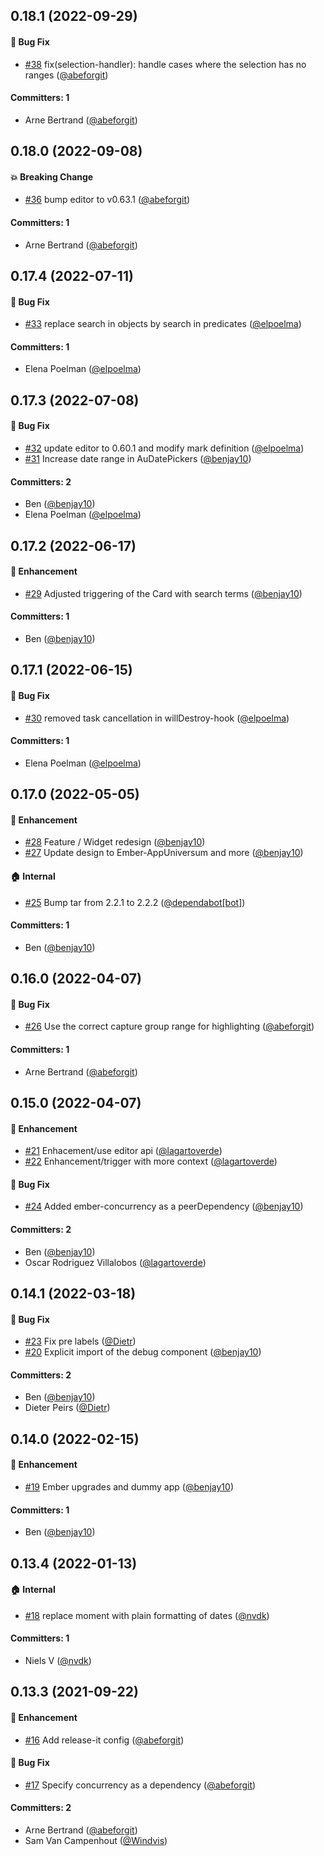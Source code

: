 





## 0.18.1 (2022-09-29)

#### :bug: Bug Fix
* [#38](https://github.com/lblod/ember-rdfa-editor-citaten-plugin/pull/38) fix(selection-handler): handle cases where the selection has no ranges ([@abeforgit](https://github.com/abeforgit))

#### Committers: 1
- Arne Bertrand ([@abeforgit](https://github.com/abeforgit))


## 0.18.0 (2022-09-08)

#### :boom: Breaking Change
* [#36](https://github.com/lblod/ember-rdfa-editor-citaten-plugin/pull/36) bump editor to v0.63.1 ([@abeforgit](https://github.com/abeforgit))

#### Committers: 1
- Arne Bertrand ([@abeforgit](https://github.com/abeforgit))


## 0.17.4 (2022-07-11)

#### :bug: Bug Fix
* [#33](https://github.com/lblod/ember-rdfa-editor-citaten-plugin/pull/33) replace search in objects by search in predicates ([@elpoelma](https://github.com/elpoelma))

#### Committers: 1
- Elena Poelman ([@elpoelma](https://github.com/elpoelma))

## 0.17.3 (2022-07-08)

#### :bug: Bug Fix
* [#32](https://github.com/lblod/ember-rdfa-editor-citaten-plugin/pull/32) update editor to 0.60.1 and modify mark definition ([@elpoelma](https://github.com/elpoelma))
* [#31](https://github.com/lblod/ember-rdfa-editor-citaten-plugin/pull/31) Increase date range in AuDatePickers ([@benjay10](https://github.com/benjay10))

#### Committers: 2
- Ben ([@benjay10](https://github.com/benjay10))
- Elena Poelman ([@elpoelma](https://github.com/elpoelma))

## 0.17.2 (2022-06-17)

#### :rocket: Enhancement
* [#29](https://github.com/lblod/ember-rdfa-editor-citaten-plugin/pull/29) Adjusted triggering of the Card with search terms ([@benjay10](https://github.com/benjay10))

#### Committers: 1
- Ben ([@benjay10](https://github.com/benjay10))

## 0.17.1 (2022-06-15)

#### :bug: Bug Fix
* [#30](https://github.com/lblod/ember-rdfa-editor-citaten-plugin/pull/30) removed task cancellation in willDestroy-hook ([@elpoelma](https://github.com/elpoelma))

#### Committers: 1
- Elena Poelman ([@elpoelma](https://github.com/elpoelma))

## 0.17.0 (2022-05-05)

#### :rocket: Enhancement
* [#28](https://github.com/lblod/ember-rdfa-editor-citaten-plugin/pull/28) Feature / Widget redesign ([@benjay10](https://github.com/benjay10))
* [#27](https://github.com/lblod/ember-rdfa-editor-citaten-plugin/pull/27) Update design to Ember-AppUniversum and more ([@benjay10](https://github.com/benjay10))

#### :house: Internal
* [#25](https://github.com/lblod/ember-rdfa-editor-citaten-plugin/pull/25) Bump tar from 2.2.1 to 2.2.2 ([@dependabot[bot]](https://github.com/apps/dependabot))

#### Committers: 1
- Ben ([@benjay10](https://github.com/benjay10))

## 0.16.0 (2022-04-07)

#### :bug: Bug Fix
* [#26](https://github.com/lblod/ember-rdfa-editor-citaten-plugin/pull/26) Use the correct capture group range for highlighting ([@abeforgit](https://github.com/abeforgit))

#### Committers: 1
- Arne Bertrand ([@abeforgit](https://github.com/abeforgit))


## 0.15.0 (2022-04-07)

#### :rocket: Enhancement
* [#21](https://github.com/lblod/ember-rdfa-editor-citaten-plugin/pull/21) Enhacement/use editor api ([@lagartoverde](https://github.com/lagartoverde))
* [#22](https://github.com/lblod/ember-rdfa-editor-citaten-plugin/pull/22) Enhancement/trigger with more context ([@lagartoverde](https://github.com/lagartoverde))

#### :bug: Bug Fix
* [#24](https://github.com/lblod/ember-rdfa-editor-citaten-plugin/pull/24) Added ember-concurrency as a peerDependency ([@benjay10](https://github.com/benjay10))

#### Committers: 2
- Ben ([@benjay10](https://github.com/benjay10))
- Oscar Rodriguez Villalobos ([@lagartoverde](https://github.com/lagartoverde))


## 0.14.1 (2022-03-18)

#### :bug: Bug Fix
* [#23](https://github.com/lblod/ember-rdfa-editor-citaten-plugin/pull/23) Fix pre labels ([@Dietr](https://github.com/Dietr))
* [#20](https://github.com/lblod/ember-rdfa-editor-citaten-plugin/pull/20) Explicit import of the debug component ([@benjay10](https://github.com/benjay10))

#### Committers: 2
- Ben ([@benjay10](https://github.com/benjay10))
- Dieter Peirs ([@Dietr](https://github.com/Dietr))

## 0.14.0 (2022-02-15)

#### :rocket: Enhancement
* [#19](https://github.com/lblod/ember-rdfa-editor-citaten-plugin/pull/19) Ember upgrades and dummy app ([@benjay10](https://github.com/benjay10))

#### Committers: 1
- Ben ([@benjay10](https://github.com/benjay10))

## 0.13.4 (2022-01-13)

#### :house: Internal
* [#18](https://github.com/lblod/ember-rdfa-editor-citaten-plugin/pull/18) replace moment with plain formatting of dates ([@nvdk](https://github.com/nvdk))

#### Committers: 1
- Niels V ([@nvdk](https://github.com/nvdk))

## 0.13.3 (2021-09-22)

#### :rocket: Enhancement
* [#16](https://github.com/lblod/ember-rdfa-editor-citaten-plugin/pull/16) Add release-it config ([@abeforgit](https://github.com/abeforgit))

#### :bug: Bug Fix
* [#17](https://github.com/lblod/ember-rdfa-editor-citaten-plugin/pull/17) Specify concurrency as a dependency ([@abeforgit](https://github.com/abeforgit))

#### Committers: 2
- Arne Bertrand ([@abeforgit](https://github.com/abeforgit))
- Sam Van Campenhout ([@Windvis](https://github.com/Windvis))

